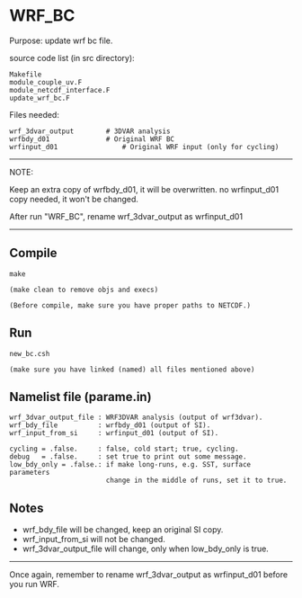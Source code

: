 # WRF_BC

Purpose: update wrf bc file.

source code list (in src directory):

    Makefile
    module_couple_uv.F
    module_netcdf_interface.F
    update_wrf_bc.F


Files needed:

    wrf_3dvar_output        # 3DVAR analysis
    wrfbdy_d01              # Original WRF BC
    wrfinput_d01		        # Original WRF input (only for cycling)


------------------------------------------------------------------
NOTE:

Keep an extra copy of wrfbdy_d01, it will be overwritten.
no wrfinput_d01 copy needed, it won't be changed.

After run "WRF_BC", rename wrf_3dvar_output as wrfinput_d01

------------------------------------------------------------------

## Compile

	make

	(make clean to remove objs and execs)

	(Before compile, make sure you have proper paths to NETCDF.)


## Run

	new_bc.csh

	(make sure you have linked (named) all files mentioned above)


## Namelist file (parame.in)

    wrf_3dvar_output_file : WRF3DVAR analysis (output of wrf3dvar).
    wrf_bdy_file          : wrfbdy_d01 (output of SI).
    wrf_input_from_si     : wrfinput_d01 (output of SI).

    cycling = .false.     : false, cold start; true, cycling.
    debug   = .false.     : set true to print out some message.
    low_bdy_only = .false.: if make long-runs, e.g. SST, surface parameters
                            change in the middle of runs, set it to true.

## Notes

* wrf_bdy_file will be changed, keep an original SI copy.
* wrf_input_from_si will not be changed.
* wrf_3dvar_output_file will change, only when low_bdy_only is true.

------------------------------------------------------------------

Once again, remember to rename wrf_3dvar_output as wrfinput_d01 before
you run WRF.

